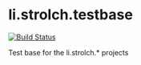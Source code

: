 li.strolch.testbase
===================

[![Build Status](http://jenkins.eitchnet.ch/buildStatus/icon?job=li.strolch.testbase)](http://jenkins.eitchnet.ch/view/strolch/job/li.strolch.testbase/)

Test base for the li.strolch.* projects
